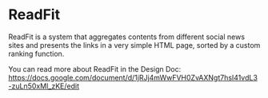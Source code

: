 ReadFit
========

ReadFit is a system that aggregates contents from different social news sites and presents the links in a very simple HTML page, sorted by a custom ranking function.

You can read more about ReadFit in the Design Doc: https://docs.google.com/document/d/1jRJj4mWwFVH0ZvAXNgt7hsI41vdL3-zuLn50xMI_zKE/edit